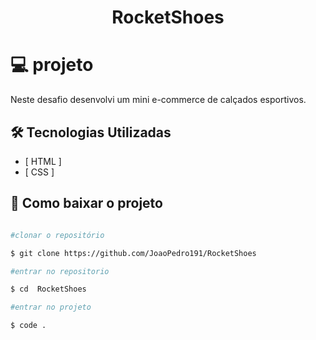 <h1 align="center">RocketShoes</h1>

# 💻 projeto

Neste desafio desenvolvi um mini e-commerce de calçados esportivos.

## 🛠 Tecnologias Utilizadas

- [ HTML ]
- [ CSS ]

## 📁 Como baixar o projeto

```bash

#clonar o repositório

$ git clone https://github.com/JoaoPedro191/RocketShoes

#entrar no repositorio

$ cd  RocketShoes

#entrar no projeto

$ code .

```
